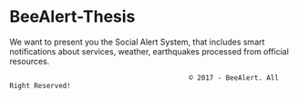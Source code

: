 # BeeAlert-Thesis

We want to present you the Social Alert System, that includes smart notifications about services, weather, earthquakes processed from official resources.




                                                © 2017 - BeeAlert. All Right Reserved!
